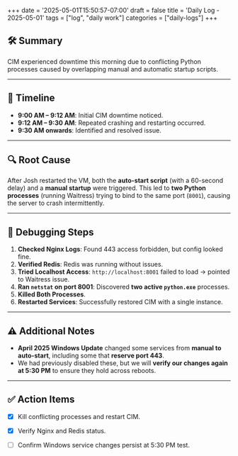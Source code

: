 +++
date = '2025-05-01T15:50:57-07:00'
draft = false
title = 'Daily Log - 2025-05-01'
tags = ["log", "daily work"]
categories = ["daily-logs"]
+++

## 🛠 Summary

CIM experienced downtime this morning due to conflicting Python processes caused by overlapping manual and automatic startup scripts.

---

## 📅 Timeline

- **9:00 AM – 9:12 AM**: Initial CIM downtime noticed.
- **9:12 AM – 9:30 AM**: Repeated crashing and restarting occurred.
- **9:30 AM onwards**: Identified and resolved issue.

---

## 🔍 Root Cause

After Josh restarted the VM, both the **auto-start script** (with a 60-second delay) and a **manual startup** were triggered. This led to **two Python processes** (running Waitress) trying to bind to the same port (`8001`), causing the server to crash intermittently.

---

## 🧪 Debugging Steps

1. **Checked Nginx Logs**: Found 443 access forbidden, but config looked fine.
2. **Verified Redis**: Redis was running without issues.
3. **Tried Localhost Access**: `http://localhost:8001` failed to load → pointed to Waitress issue.
4. **Ran `netstat` on port 8001**: Discovered **two active `python.exe`** processes.
5. **Killed Both Processes**.
6. **Restarted Services**: Successfully restored CIM with a single instance.

---

## ⚠️ Additional Notes

- **April 2025 Windows Update** changed some services from **manual to auto-start**, including some that **reserve port 443**.
- We had previously disabled these, but we will **verify our changes again at 5:30 PM** to ensure they hold across reboots.

---

## ✅ Action Items

- [x] Kill conflicting processes and restart CIM.
- [x] Verify Nginx and Redis status.
- [ ] Confirm Windows service changes persist at 5:30 PM test.

